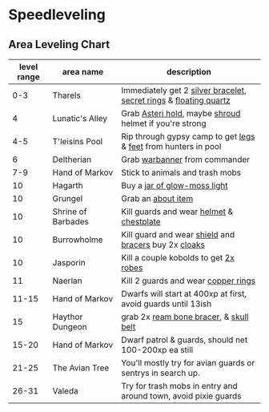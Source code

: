 # Speedleveling

## Area Leveling Chart

| level range | area name | description |
| --- | --- | --- |
| 0-3 | Tharels | Immediately get 2 [silver bracelet](https://itemcalculator.nathanielinman.com/#/dashboard?vnum=3772), [secret rings](https://itemcalculator.nathanielinman.com/#/dashboard?vnum=3763) & [floating quartz](https://itemcalculator.nathanielinman.com/#/dashboard?vnum=3770) |
| 4 | Lunatic's Alley | Grab [Asteri hold](https://itemcalculator.nathanielinman.com/#/dashboard?vnum=25388), maybe [shroud](https://itemcalculator.nathanielinman.com/#/dashboard?vnum=25382) helmet if you're strong |
| 4-5 | T'leisins Pool | Rip through gypsy camp to get [legs](https://itemcalculator.nathanielinman.com/#/dashboard?vnum=12216) & [feet](https://itemcalculator.nathanielinman.com/#/dashboard?vnum=12217) from hunters in pool |
| 6 | Deltherian | Grab [warbanner](https://itemcalculator.nathanielinman.com/#/dashboard?vnum=1993) from commander |
| 7-9 | Hand of Markov | Stick to animals and trash mobs |
| 10 | Hagarth | Buy a [jar of glow-moss light](https://itemcalculator.nathanielinman.com/#/dashboard?vnum=6636) |
| 10 | Grungel | Grab an [about item](https://itemcalculator.nathanielinman.com/#/dashboard?vnum=2802) |
| 10 | Shrine of Barbades | Kill guards and wear [helmet](https://itemcalculator.nathanielinman.com/#/dashboard?vnum=6233) & [chestplate](https://itemcalculator.nathanielinman.com/#/dashboard?vnum=6208) |
| 10 | Burrowholme | Kill guard and wear [shield](https://itemcalculator.nathanielinman.com/#/dashboard?vnum=20730) and [bracers](https://itemcalculator.nathanielinman.com/#/dashboard?vnum=20731) buy 2x [cloaks](https://itemcalculator.nathanielinman.com/#/dashboard?vnum=20717) |
| 10 | Jasporin | Kill a couple kobolds to get [2x robes](https://itemcalculator.nathanielinman.com/#/dashboard?vnum=11408) |
| 11 | Naerlan | Kill 2 guards and wear [copper rings](https://itemcalculator.nathanielinman.com/#/dashboard?vnum=3364) |
| 11-15 | Hand of Markov | Dwarfs will start at 400xp at first, avoid guards until 13ish |
| 15 | Haythor Dungeon | grab 2x [ream bone bracer](https://itemcalculator.nathanielinman.com/#/dashboard?vnum=18923), & [skull belt](https://itemcalculator.nathanielinman.com/#/dashboard?vnum=18944) |
| 15-20 | Hand of Markov | Dwarf patrol & guards, should net 100-200xp ea still |
| 21-25 | The Avian Tree | You'll mostly try for avian guards or sentrys in search up. |
| 26-31 | Valeda | Try for trash mobs in entry and around town, avoid pixie guards |
